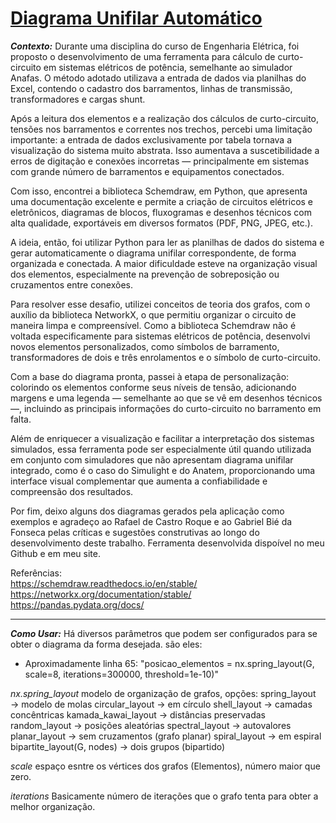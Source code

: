 # [Diagrama Unifilar Automático](https://www.google.com/?hl=pt-BR)
***Contexto:***
Durante uma disciplina do curso de Engenharia Elétrica, foi proposto o desenvolvimento de uma ferramenta para cálculo de curto-circuito em sistemas elétricos de potência, semelhante ao simulador Anafas. O método adotado utilizava a entrada de dados via planilhas do Excel, contendo o cadastro dos barramentos, linhas de transmissão, transformadores e cargas shunt.

Após a leitura dos elementos e a realização dos cálculos de curto-circuito, tensões nos barramentos e correntes nos trechos, percebi uma limitação importante: a entrada de dados exclusivamente por tabela tornava a visualização do sistema muito abstrata. Isso aumentava a suscetibilidade a erros de digitação e conexões incorretas — principalmente em sistemas com grande número de barramentos e equipamentos conectados.

Com isso, encontrei a biblioteca Schemdraw, em Python, que apresenta uma documentação excelente e permite a criação de circuitos elétricos e eletrônicos, diagramas de blocos, fluxogramas e desenhos técnicos com alta qualidade, exportáveis em diversos formatos (PDF, PNG, JPEG, etc.).

A ideia, então, foi utilizar Python para ler as planilhas de dados do sistema e gerar automaticamente o diagrama unifilar correspondente, de forma organizada e conectada. A maior dificuldade esteve na organização visual dos elementos, especialmente na prevenção de sobreposição ou cruzamentos entre conexões.

Para resolver esse desafio, utilizei conceitos de teoria dos grafos, com o auxílio da biblioteca NetworkX, o que permitiu organizar o circuito de maneira limpa e compreensível. Como a biblioteca Schemdraw não é voltada especificamente para sistemas elétricos de potência, desenvolvi novos elementos personalizados, como símbolos de barramento, transformadores de dois e três enrolamentos e o símbolo de curto-circuito.

Com a base do diagrama pronta, passei à etapa de personalização: colorindo os elementos conforme seus níveis de tensão, adicionando margens e uma legenda — semelhante ao que se vê em desenhos técnicos —, incluindo as principais informações do curto-circuito no barramento em falta.

Além de enriquecer a visualização e facilitar a interpretação dos sistemas simulados, essa ferramenta pode ser especialmente útil quando utilizada em conjunto com simuladores que não apresentam diagrama unifilar integrado, como é o caso do Simulight e do Anatem, proporcionando uma interface visual complementar que aumenta a confiabilidade e compreensão dos resultados.

Por fim, deixo alguns dos diagramas gerados pela aplicação como exemplos e agradeço ao Rafael de Castro Roque e ao Gabriel Bié da Fonseca pelas críticas e sugestões construtivas ao longo do desenvolvimento deste trabalho. Ferramenta desenvolvida dispoível no meu Github e em meu site.

Referências:  
https://schemdraw.readthedocs.io/en/stable/  
https://networkx.org/documentation/stable/  
https://pandas.pydata.org/docs/

---
***Como Usar:***
Há diversos parâmetros que podem ser configurados para se obter o diagrama da forma desejada. são eles:
- Aproximadamente linha 65:
"posicao_elementos = nx.spring_layout(G, scale=8, iterations=300000, threshold=1e-10)" 

_nx.spring_layout_ modelo de organização de grafos, opções:
spring_layout → modelo de molas
circular_layout → em círculo
shell_layout → camadas concêntricas
kamada_kawai_layout → distâncias preservadas
random_layout → posições aleatórias
spectral_layout → autovalores
planar_layout → sem cruzamentos (grafo planar)
spiral_layout → em espiral
bipartite_layout(G, nodes) → dois grupos (bipartido)

_scale_ espaço esntre os vértices dos grafos (Elementos), número maior que zero.

_iterations_ Basicamente número de iterações que o grafo tenta para obter a melhor organização.